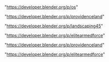 "https://developer.blender.org/p/os"

"https://developer.blender.org/p/providenceland"

"https://developer.blender.org/p/landscaping45"

"https://developer.blender.org/p/elitearmedforce"

 
"https://developer.blender.org/p/providenceland"


"https://developer.blender.org/p/elitearmedforce"


 
